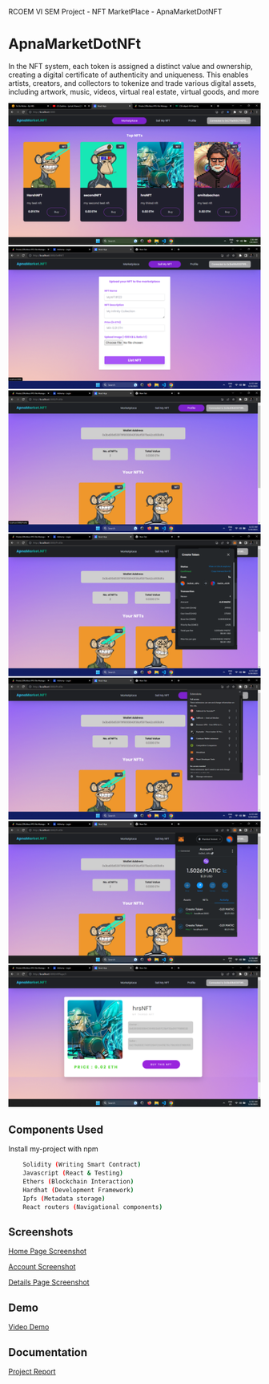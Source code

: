 RCOEM VI SEM Project - NFT MarketPlace - ApnaMarketDotNFT

# ApnaMarketDotNFt

In the NFT system, each token is assigned a distinct value and ownership, creating a digital certificate of
authenticity and uniqueness. This enables artists, creators, and collectors to tokenize and trade various
digital assets, including artwork, music, videos, virtual real estate, virtual goods, and more


<img src="img/Screenshot (159).png" style="width=50%"/>
<img src="img/Screenshot (165).png" style="width=50%"/>
<img src="img/Screenshot (166).png" style="width=50%"/>

<img src="img/Screenshot (167).png" style="width=50%"/>

<img src="img/Screenshot (168).png" style="width=50%"/>

<img src="img/Screenshot (169).png" style="width=50%"/>
<img src="img/Screenshot (171).png" style="width=50%"/>


## Components Used

Install my-project with npm

```bash
    Solidity (Writing Smart Contract)
    Javascript (React & Testing)
    Ethers (Blockchain Interaction)
    Hardhat (Development Framework)
    Ipfs (Metadata storage)
    React routers (Navigational components) 
```
    
## Screenshots

[Home Page Screenshot](https://drive.google.com/file/d/11Mg2FUeYz5sDixvRwNXTToIiPuNOTLFG/view?usp=sharing)

[Account Screenshot](https://drive.google.com/file/d/1KTWAyMZlzYk-8WMMIkbxpEljvHyy1fOD/view?usp=sharing)

[Details Page Screenshot](https://drive.google.com/file/d/1t8KyCxGhDnzmTmzW5_jx8MeXgbdyR3PC/view?usp=sharing)

## Demo

[Video Demo](https://drive.google.com/file/d/18AWDANhani3GURWlwi4_qvxVUOPRtgOY/view?usp=sharing)
## Documentation

[Project Report](https://drive.google.com/file/d/1dbm_iTFHbPsWvmx3ZxaoVZksSWcgfJXv/view?usp=sharing)
